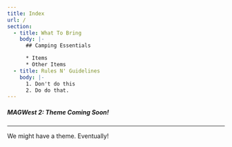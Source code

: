 ```yaml
---
title: Index
url: /
section:
  - title: What To Bring
    body: |-
      ## Camping Essentials

      * Items 
      * Other Items
  - title: Rules N' Guidelines
    body: |-
      1. Don't do this
      2. Do do that.
---
```

##### MAGWest 2: Theme Coming Soon!
- - -

We might have a theme. Eventually!
